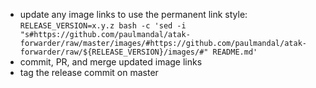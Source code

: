 - update any image links to use the permanent link style: `RELEASE_VERSION=x.y.z bash -c 'sed -i "s#https://github.com/paulmandal/atak-forwarder/raw/master/images/#https://github.com/paulmandal/atak-forwarder/raw/${RELEASE_VERSION}/images/#" README.md'`
- commit, PR, and merge updated image links
- tag the release commit on master

